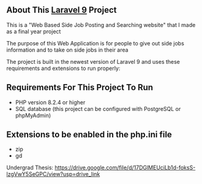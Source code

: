 ## About This [Laravel 9](https://laravel.com/docs/9.x/releases) Project

This is a "Web Based Side Job Posting and Searching website" that I made as a final year project

The purpose of this Web Application is for people to give out side jobs information and to take on side jobs in their area

The project is built in the newest version of Laravel 9 and uses these requirements and extensions to run properly:

## Requirements For This Project To Run
- PHP version 8.2.4 or higher
- SQL database (this project can be configured with PostgreSQL or phpMyAdmin)

## Extensions to be enabled in the php.ini file
- zip
- gd

Undergrad Thesis: https://drive.google.com/file/d/17DGlMEUciLb1d-foksS-lzgVwY5SeGPC/view?usp=drive_link
